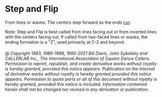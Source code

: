 
# Step and Flip

From lines or waves: The centers step forward as the ends [run](../b2/run.md).

Note: Step and Flip is best called from lines facing out or
from inverted lines with the centers facing out. If called
from two-faced lines or waves, the ending formation is a
"Z", used primarily at C-2 and beyond.

###### @ Copyright 1983, 1986-1988, 1995-2021 Bill Davis, John Sybalsky and CALLERLAB Inc., The International Association of Square Dance Callers. Permission to reprint, republish, and create derivative works without royalty is hereby granted, provided this notice appears. Publication on the Internet of derivative works without royalty is hereby granted provided this notice appears. Permission to quote parts or all of this document without royalty is hereby granted, provided this notice is included. Information contained herein shall not be changed nor revised in any derivation or publication.
